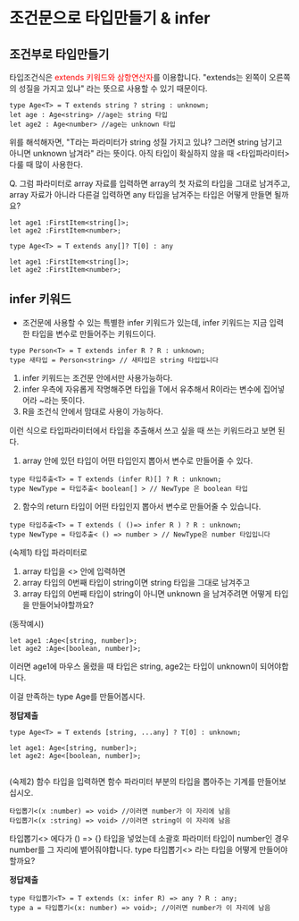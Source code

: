 # 조건문으로 타입만들기 & infer

## 조건부로 타입만들기

타입조건식은 <span style="color:red">extends 키워드와 삼항연산자</span>를 이용합니다.
"extends는 왼쪽이 오른쪽의 성질을 가지고 있냐" 라는 뜻으로 사용할 수 있기 때문이다.

```
type Age<T> = T extends string ? string : unknown;
let age : Age<string> //age는 string 타입
let age2 : Age<number> //age는 unknown 타입
```

위를 해석해자면, "T라는 파라미터가 string 성질 가지고 있냐? 그러면 string 남기고 아니면 unknown 남겨라"
라는 뜻이다. 아직 타입이 확실하지 않을 때 <타입파라미터> 다룰 때 많이 사용한다.

Q. 그럼 파라미터로 array 자료를 입력하면 array의 첫 자료의 타입을 그대로 남겨주고, array 자료가 아니라 다른걸 입력하면 any 타입을 남겨주는 타입은 어떻게 만들면 될까요?

```
let age1 :FirstItem<string[]>;
let age2 :FirstItem<number>;
```

```
type Age<T> = T extends any[]? T[0] : any

let age1 :FirstItem<string[]>;
let age2 :FirstItem<number>;

```

## infer 키워드

- 조건문에 사용할 수 있는 특별한 infer 키워드가 있는데, infer 키워드는 지금 입력한 타입을 변수로 만들어주는 키워드이다.

```
type Person<T> = T extends infer R ? R : unknown;
type 새타입 = Person<string> // 새타입은 string 타입입니다
```

1. infer 키워드는 조건문 안에서만 사용가능하다.
2. infer 우측에 자유롭게 작명해주면 타입을 T에서 유추해서 R이라는 변수에 집어넣어라 ~라는 뜻이다.
3. R을 조건식 안에서 맘대로 사용이 가능하다.

이런 식으로 타입파라미터에서 타입을 추출해서 쓰고 싶을 때 쓰는 키워드라고 보면 된다.

1. array 안에 있던 타입이 어떤 타입인지 뽑아서 변수로 만들어줄 수 있다.

```
type 타입추출<T> = T extends (infer R)[] ? R : unknown;
type NewType = 타입추출< boolean[] > // NewType 은 boolean 타입
```

2. 함수의 return 타입이 어떤 타입인지 뽑아서 변수로 만들어줄 수 있습니다.

```
type 타입추출<T> = T extends ( ()=> infer R ) ? R : unknown;
type NewType = 타입추출< () => number > // NewType은 number 타입입니다

```

(숙제1) 타입 파라미터로

1. array 타입을 <> 안에 입력하면
2. array 타입의 0번째 타입이 string이면 string 타입을 그대로 남겨주고
3. array 타입의 0번째 타입이 string이 아니면 unknown 을 남겨주려면 어떻게 타입을 만들어놔야할까요?

(동작예시)

```
let age1 :Age<[string, number]>;
let age2 :Age<[boolean, number]>;

```

이러면 age1에 마우스 올렸을 때 타입은 string, age2는 타입이 unknown이 되어야합니다.

이걸 만족하는 type Age를 만들어봅시다.

**정답제출**

```
type Age<T> = T extends [string, ...any] ? T[0] : unknown;

let age1: Age<[string, number]>;
let age2: Age<[boolean, number]>;


```

(숙제2) 함수 타입을 입력하면 함수 파라미터 부분의 타입을 뽑아주는 기계를 만들어보십시오.

```
타입뽑기<(x :number) => void> //이러면 number가 이 자리에 남음
타입뽑기<(x :string) => void> //이러면 string이 이 자리에 남음
```

타입뽑기<> 에다가 () => {} 타입을 넣었는데 소괄호 파라미터 타입이 number인 경우 number를 그 자리에 뱉어줘야합니다.
type 타입뽑기<> 라는 타입을 어떻게 만들어야할까요?

**정답제출**

```
type 타입뽑기<T> = T extends (x: infer R) => any ? R : any;
type a = 타입뽑기<(x: number) => void>; //이러면 number가 이 자리에 남음

```
